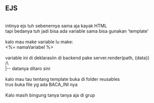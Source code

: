 <h2> EJS </h2>
<br>
intinya ejs tuh sebenernya sama aja kayak HTML <br>
tapi bedanya tuh jadi bisa ada variable sama bisa gunakan 'template' <br>
<br>
kalo mau make variable lu make: <br>
<%= namaVariabel %>
<br>
<br>
variable ini di deklarasiin di backend pake
server.render(path, {data}) <br>
                      /\ <br>
                       |-- datanya ditaro sini <br>
<br>
kalo mau tau tentang template buka di folder reusables <br>
trus buka file yg ada BACA_INI nya <br>
<br>
Kalo masih bingung tanya tanya aja di grup <br>
                

